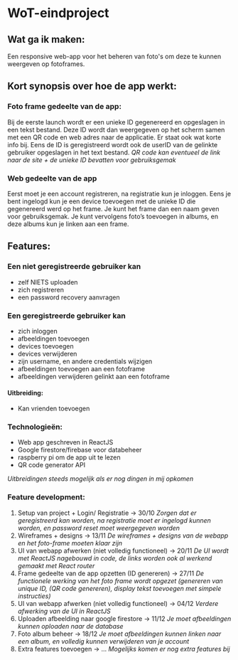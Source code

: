 # WoT-eindproject

## Wat ga ik maken:
Een responsive web-app voor het beheren van foto's om deze te kunnen weergeven op fotoframes.

## Kort synopsis over hoe de app werkt:
### Foto frame gedeelte van de app:
Bij de eerste launch wordt er een unieke ID gegenereerd en opgeslagen in een tekst bestand.
Deze ID wordt dan weergegeven op het scherm samen met een QR code en web adres naar de applicatie. Er staat ook wat korte info bij. Eens de ID is geregistreerd wordt ook de userID van de gelinkte gebruiker opgeslagen in het text bestand.
*QR code kan eventueel de link naar de site + de unieke ID bevatten voor gebruiksgemak*

### Web gedeelte van de app
Eerst moet je een account registreren, na registratie kun je inloggen. Eens je bent ingelogd kun je een device toevoegen met de unieke ID die gegenereerd werd op het frame. Je kunt het frame dan een naam geven voor gebruiksgemak. Je kunt vervolgens foto’s toevoegen in albums, en deze albums kun je linken aan een frame.


## Features:
 
### Een niet geregistreerde gebruiker kan
- zelf NIETS uploaden
- zich registreren
- een password recovery aanvragen
 
### Een geregistreerde gebruiker kan
- zich inloggen
- afbeeldingen toevoegen
- devices toevoegen
- devices verwijderen
- zijn username, en andere credentials wijzigen
- afbeeldingen toevoegen aan een fotoframe
- afbeeldingen verwijderen gelinkt aan een fotoframe
#### Uitbreiding:
- Kan vrienden toevoegen

 
### Technologieën:
- Web app geschreven in ReactJS
- Google firestore/firebase voor databeheer
- raspberry pi om de app uit te lezen
- QR code generator API
 
*Uitbreidingen steeds mogelijk als er nog dingen in mij opkomen*
 
### Feature development:
1) Setup van project + Login/ Registratie -> 30/10
*Zorgen dat er geregistreerd kan worden, na registratie moet er ingelogd kunnen worden, en password reset moet weergegeven worden*
2) Wireframes + designs -> 13/11
*De wireframes + designs van de webapp en het foto-frame moeten klaar zijn*
3) UI van webapp afwerken (niet volledig functioneel) -> 20/11
*De UI wordt met ReactJS nagebouwd in code, de links worden ook al werkend gemaakt met React router*
4) Frame gedeelte van de app opzetten (ID genereren) -> 27/11
*De functionele werking van het foto frame wordt opgezet (genereren van unique ID, (QR code genereren), display tekst toevoegen met simpele instructies)*
5) UI van webapp afwerken (niet volledig functioneel) -> 04/12
*Verdere afwerking van de UI in ReactJS*
6) Uploaden afbeelding naar google firestore -> 11/12
*Je moet afbeeldingen kunnen oploaden naar de database*
7) Foto album beheer -> 18/12
*Je moet afbeeldingen kunnen linken naar een album, en volledig kunnen verwijderen van je account*
8) Extra features toevoegen -> ...
*Mogelijks komen er nog extra features bij*
